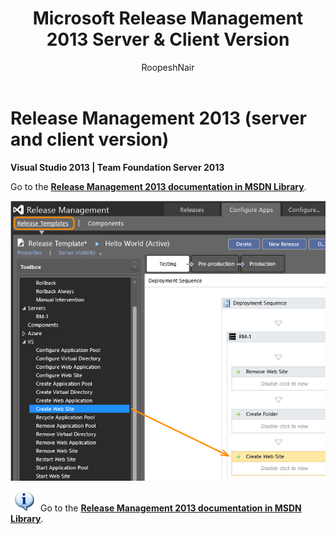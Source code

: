 ﻿---
title: Microsoft Release Management 2013 Server & Client Version
ms.custom: seodec18
description: Create managed continuous deployment pipelines in Azure Pipelines or TFS using Release Management 2013 (server and client version)
ms.assetid: 15B2F7A1-E9D3-4D4D-9991-A514959D71F2
ms.topic: overview
ms.author: ronai
author: RoopeshNair
ms.date: 07/16/2018
monikerRange: '>= tfs-2013'
---

# Release Management 2013 (server and client version)

**Visual Studio 2013 | Team Foundation Server 2013**  

Go to the **[Release Management 2013 documentation in MSDN Library](/previous-versions/visualstudio/visual-studio-2013/dn217874(v=vs.120))**.

![Manage your release in RM 2013](media/overview-05.png)

![information](media/info1.png) 
Go to the **[Release Management 2013 documentation in MSDN Library](/previous-versions/visualstudio/visual-studio-2013/dn217874(v=vs.120))**.